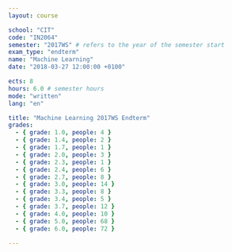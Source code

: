 ```yaml
---
layout: course

school: "CIT"
code: "IN2064"
semester: "2017WS" # refers to the year of the semester start
exam_type: "endterm"
name: "Machine Learning"
date: "2018-03-27 12:00:00 +0100"

ects: 8
hours: 6.0 # semester hours
mode: "written"
lang: "en"

title: "Machine Learning 2017WS Endterm"
grades:
  - { grade: 1.0, people: 4 }
  - { grade: 1.4, people: 2 }
  - { grade: 1.7, people: 1 }
  - { grade: 2.0, people: 3 }
  - { grade: 2.3, people: 1 }
  - { grade: 2.4, people: 6 }
  - { grade: 2.7, people: 8 }
  - { grade: 3.0, people: 14 }
  - { grade: 3.3, people: 8 }
  - { grade: 3.4, people: 5 }
  - { grade: 3.7, people: 12 }
  - { grade: 4.0, people: 10 }
  - { grade: 5.0, people: 68 }
  - { grade: 6.0, people: 72 }

---
```

